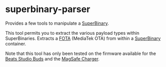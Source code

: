 # superbinary-parser

Provides a few tools to manipulate a [SuperBinary](https://github.com/hack-different/apple-knowledge/blob/60ef78501b02b7c304ed6fe3c84d0c7f7e2a45eb/docs/UARP_and_FOTA.md#uarp---universal-accessory-restore-protocol).

This tool permits you to extract the various payload types within SuperBinaries.
Extracts a [FOTA](https://github.com/hack-different/apple-knowledge/blob/60ef78501b02b7c304ed6fe3c84d0c7f7e2a45eb/docs/UARP_and_FOTA.md#fota---firmware-over-the-air) (MediaTek OTA)
from within a [SuperBinary](https://github.com/hack-different/apple-knowledge/blob/60ef78501b02b7c304ed6fe3c84d0c7f7e2a45eb/docs/UARP_and_FOTA.md#uarp---universal-accessory-restore-protocol) container.

Note that this tool has only been tested on the firmware available for the [Beats Studio Buds](https://mesu.apple.com/assets/macos/com_apple_MobileAsset_UARP_A2513/com_apple_MobileAsset_UARP_A2513.xml)
and the [MagSafe Charger](https://mesu.apple.com/assets/com_apple_MobileAsset_UARP_A2140/com_apple_MobileAsset_UARP_A2140.xml).